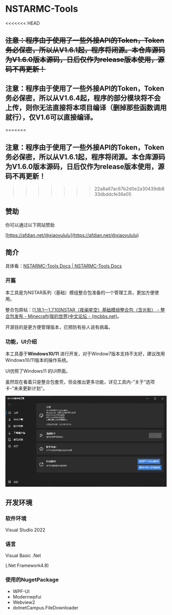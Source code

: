 # NSTARMC-Tools

<<<<<<< HEAD
## ~~注意：程序由于使用了一些外接API的Token，Token务必保密，所以从V1.6.1起，程序将闭源。本仓库源码为V1.6.0版本源码，日后仅作为release版本使用，源码不再更新！~~  

  

## 注意：程序由于使用了一些外接API的Token，Token务必保密，所以从V1.6.4起，程序的部分模块将不会上传，则你无法直接将本项目编译（删掉那些函数调用就行），仅V1.6可以直接编译。
=======
## 注意：程序由于使用了一些外接API的Token，Token务必保密，所以从V1.6.1起，程序将闭源。本仓库源码为V1.6.0版本源码，日后仅作为release版本使用，源码不再更新！
>>>>>>> 22a8a67ac67b2d0e2a30439db833dbddcfe36e05

## 赞助

你可以通过以下网站赞助

[https://afdian.net/@xiaoyululu](https://afdian.net/@xiaoyululu)

## 简介

具体看：[NSTARMC-Tools Docs | NSTARMC-Tools Docs](https://packs.nstarmc.cn/)

### 开篇

本工具是为NSTAR系列（基础）模组整合包准备的一个管理工具，更加方便使用。  

整合包原帖：[[1.18.1—1.7.10\]NSTAR（夜阑星空）基础模组整合包（含光影） - 整合包发布 - Minecraft(我的世界)中文论坛 - (mcbbs.net)](https://www.mcbbs.net/thread-1025346-1-1.html)。  

开源目的是更方便管理版本，已预防有些人说有病毒。  

### 功能，UI介绍

本工具基于**Windows10/11** 进行开发，对于Window7版本支持不太好，建议改用Windows10/11版本的操作系统。  

UI仿照了Windows11 的UI界面。  

虽然现在看着只是整合包套壳，但会推出更多功能，详见工具内-”关于“选项卡-”未来更新计划“。

![alpha 1.1](README.assets/image-20220208003950279.png)

## 开发环境

### 软件环境

Visual Studio 2022

### 语言

Visual Basic .Net

(.Net Framework4.8)

### 使用的NugetPackage

- WPF-UI
- Modernwpfui
- Webview2
- dotnetCampus.FileDownloader
